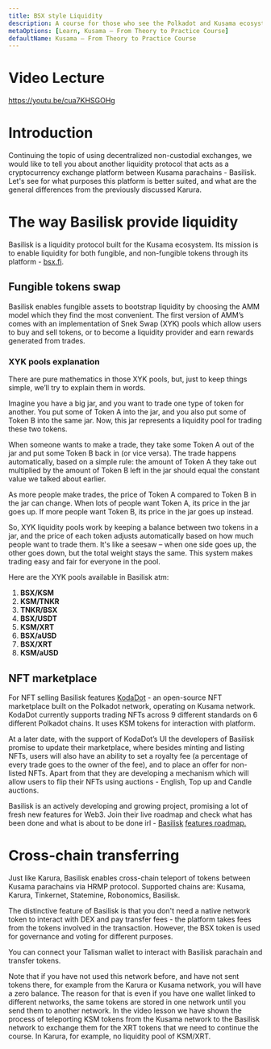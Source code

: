 ```yaml
---
title: BSX style Liquidity
description: A course for those who see the Polkadot and Kusama ecosystem for the first time.
metaOptions: [Learn, Kusama — From Theory to Practice Course]
defaultName: Kusama — From Theory to Practice Course
---
```


# Video Lecture

https://youtu.be/cua7KHSGOHg

<Spoiler title="<h2 style='display: inline;' >Lesson 12. BSX style Liquidity</h2>">

# Introduction

Continuing the topic of using decentralized non-custodial exchanges, we would like to tell you about another liquidity protocol that acts as a cryptocurrency exchange platform between Kusama parachains - Basilisk. Let's see for what purposes this platform is better suited, and what are the general differences from the previously discussed Karura.

# The way Basilisk provide liquidity

Basilisk is a liquidity protocol built for the Kusama ecosystem. Its mission is to enable liquidity for both fungible, and non-fungible tokens through its platform - [bsx.fi](https://bsx.fi/). 

## Fungible tokens swap

Basilisk enables fungible assets to bootstrap liquidity by choosing the AMM model which they find the most convenient. The first version of AMM’s comes with an implementation of Snek Swap (XYK) [](https://docs.bsx.fi/product_snek_swap)pools which allow users to buy and sell tokens, or to become a liquidity provider and earn rewards generated from trades.

### XYK pools explanation

There are pure mathematics in those XYK pools, but, just to keep things simple, we’ll try to explain them in words.

Imagine you have a big jar, and you want to trade one type of token for another. You put some of Token A into the jar, and you also put some of Token B into the same jar. Now, this jar represents a liquidity pool for trading these two tokens. 

When someone wants to make a trade, they take some Token A out of the jar and put some Token B back in (or vice versa). The trade happens automatically, based on a simple rule: the amount of Token A they take out multiplied by the amount of Token B left in the jar should equal the constant value we talked about earlier.

As more people make trades, the price of Token A compared to Token B in the jar can change. When lots of people want Token A, its price in the jar goes up. If more people want Token B, its price in the jar goes up instead.

So, XYK liquidity pools work by keeping a balance between two tokens in a jar, and the price of each token adjusts automatically based on how much people want to trade them. It's like a seesaw – when one side goes up, the other goes down, but the total weight stays the same. This system makes trading easy and fair for everyone in the pool.

Here are the XYK pools available in Basilisk atm:

1. **BSX/KSM**
2. **KSM/TNKR**
3. **TNKR/BSX**
4. **BSX/USDT**
5. **KSM/XRT**
6. **BSX/aUSD**
7. **BSX/XRT**
8. **KSM/aUSD**

## **NFT marketplace**

For NFT selling Basilisk features [KodaDot](https://kodadot.xyz/) - an open-source NFT marketplace built on the Polkadot network, operating on Kusama network. KodaDot currently supports trading NFTs across 9 different standards on 6 different Polkadot chains. It uses KSM tokens for interaction with platform.

At a later date, with the support of KodaDot’s UI the developers of Basilisk promise to update their marketplace, where besides minting and listing NFTs, users will also have an ability to set a royalty fee (a percentage of every trade goes to the owner of the fee), and to place an offer for non-listed NFTs. Apart from that they are developing a mechanism which will allow users to flip their NFTs using auctions - English, Top up and Candle auctions.

Basilisk is an actively developing and growing project, promising a lot of fresh new features for Web3. Join their live roadmap and check what has been done and what is about to be done irl - [Basilisk](https://www.notion.so/Basilisk-Features-Roadmap-External-d70cd8f064634bdfb547726dc57a2b2e?pvs=21) [features roadmap.](https://www.notion.so/Basilisk-Features-Roadmap-External-d70cd8f064634bdfb547726dc57a2b2e?pvs=21)

<LessonImages src="kusama-theory-practice/lesson12-diagram.png" alt=""/>

# Cross-chain transferring

Just like Karura, Basilisk enables cross-chain teleport of tokens between Kusama parachains via HRMP protocol. Supported chains are: Kusama, Karura, Tinkernet, Statemine, Robonomics, Basilisk.

The distinctive feature of Basilisk is that you don't need a native network token to interact with DEX and pay transfer fees - the platform takes fees from the tokens involved in the transaction. However, the BSX token is used for governance and voting for different purposes.

You can connect your Talisman wallet to interact with Basilisk parachain and transfer tokens. 

Note that if you have not used this network before, and have not sent tokens there, for example from the Karura or Kusama network, you will have a zero balance. The reason for that is even if you have one wallet linked to different networks, the same tokens are stored in one network until you send them to another network. In the video lesson we have shown the process of teleporting KSM tokens from the Kusama network to the Basilisk network to exchange them for the XRT tokens that we need to continue the course. In Karura, for example, no liquidity pool of KSM/XRT.

</Spoiler>

<Spoiler title="<h2 style='display: inline;' >Theory: Test</h2>">

<QuizBlock 
quizUrl="https://faas-fra1-afec6ce7.doserverless.co/api/v1/web/fn-18e93402-1ffe-47e8-be1d-e28a6ac871f1/default/Quiz"
quizId="question12.1"
/>

<QuizBlock 
quizUrl="https://faas-fra1-afec6ce7.doserverless.co/api/v1/web/fn-18e93402-1ffe-47e8-be1d-e28a6ac871f1/default/Quiz"
quizId="question12.2"
/>

<QuizBlock 
quizUrl="https://faas-fra1-afec6ce7.doserverless.co/api/v1/web/fn-18e93402-1ffe-47e8-be1d-e28a6ac871f1/default/Quiz"
quizId="question12.3"
/>

</Spoiler>


<FeedbackBlock 
formUrl="https://faas-fra1-afec6ce7.doserverless.co/api/v1/web/fn-18e93402-1ffe-47e8-be1d-e28a6ac871f1/default/Feedback"
lessonLabel="basilisk"
/>